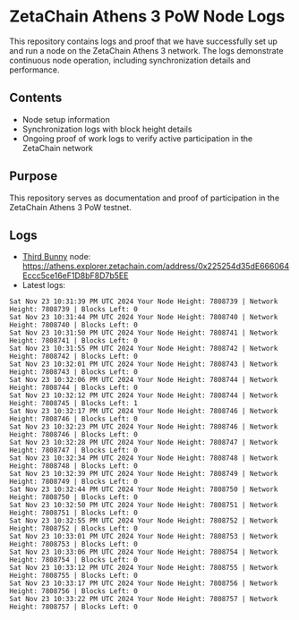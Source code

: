 # ZetaChain Athens 3 PoW Node Logs
This repository contains logs and proof that we have successfully set up and run a node on the ZetaChain Athens 3 network. The logs demonstrate continuous node operation, including synchronization details and performance.

## Contents
- Node setup information
- Synchronization logs with block height details
- Ongoing proof of work logs to verify active participation in the ZetaChain network

## Purpose
This repository serves as documentation and proof of participation in the ZetaChain Athens 3 PoW testnet.

## Logs

- [Third Bunny](https://thirdbunny.xyz/) node: https://athens.explorer.zetachain.com/address/0x225254d35dE666064Eccc5ce16eF1D8bF8D7b5EE
- Latest logs:
```
Sat Nov 23 10:31:39 PM UTC 2024 Your Node Height: 7808739 | Network Height: 7808739 | Blocks Left: 0
Sat Nov 23 10:31:44 PM UTC 2024 Your Node Height: 7808740 | Network Height: 7808740 | Blocks Left: 0
Sat Nov 23 10:31:50 PM UTC 2024 Your Node Height: 7808741 | Network Height: 7808741 | Blocks Left: 0
Sat Nov 23 10:31:55 PM UTC 2024 Your Node Height: 7808742 | Network Height: 7808742 | Blocks Left: 0
Sat Nov 23 10:32:01 PM UTC 2024 Your Node Height: 7808743 | Network Height: 7808743 | Blocks Left: 0
Sat Nov 23 10:32:06 PM UTC 2024 Your Node Height: 7808744 | Network Height: 7808744 | Blocks Left: 0
Sat Nov 23 10:32:12 PM UTC 2024 Your Node Height: 7808744 | Network Height: 7808745 | Blocks Left: 1
Sat Nov 23 10:32:17 PM UTC 2024 Your Node Height: 7808746 | Network Height: 7808746 | Blocks Left: 0
Sat Nov 23 10:32:23 PM UTC 2024 Your Node Height: 7808746 | Network Height: 7808746 | Blocks Left: 0
Sat Nov 23 10:32:28 PM UTC 2024 Your Node Height: 7808747 | Network Height: 7808747 | Blocks Left: 0
Sat Nov 23 10:32:34 PM UTC 2024 Your Node Height: 7808748 | Network Height: 7808748 | Blocks Left: 0
Sat Nov 23 10:32:39 PM UTC 2024 Your Node Height: 7808749 | Network Height: 7808749 | Blocks Left: 0
Sat Nov 23 10:32:44 PM UTC 2024 Your Node Height: 7808750 | Network Height: 7808750 | Blocks Left: 0
Sat Nov 23 10:32:50 PM UTC 2024 Your Node Height: 7808751 | Network Height: 7808751 | Blocks Left: 0
Sat Nov 23 10:32:55 PM UTC 2024 Your Node Height: 7808752 | Network Height: 7808752 | Blocks Left: 0
Sat Nov 23 10:33:01 PM UTC 2024 Your Node Height: 7808753 | Network Height: 7808753 | Blocks Left: 0
Sat Nov 23 10:33:06 PM UTC 2024 Your Node Height: 7808754 | Network Height: 7808754 | Blocks Left: 0
Sat Nov 23 10:33:12 PM UTC 2024 Your Node Height: 7808755 | Network Height: 7808755 | Blocks Left: 0
Sat Nov 23 10:33:17 PM UTC 2024 Your Node Height: 7808756 | Network Height: 7808756 | Blocks Left: 0
Sat Nov 23 10:33:22 PM UTC 2024 Your Node Height: 7808757 | Network Height: 7808757 | Blocks Left: 0
```
